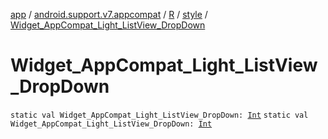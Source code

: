 [app](../../../index.md) / [android.support.v7.appcompat](../../index.md) / [R](../index.md) / [style](index.md) / [Widget_AppCompat_Light_ListView_DropDown](./-widget_-app-compat_-light_-list-view_-drop-down.md)

# Widget_AppCompat_Light_ListView_DropDown

`static val Widget_AppCompat_Light_ListView_DropDown: `[`Int`](https://kotlinlang.org/api/latest/jvm/stdlib/kotlin/-int/index.html)
`static val Widget_AppCompat_Light_ListView_DropDown: `[`Int`](https://kotlinlang.org/api/latest/jvm/stdlib/kotlin/-int/index.html)